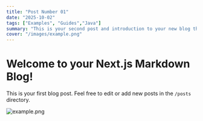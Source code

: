 ```yaml
---
title: "Post Number 01"
date: "2025-10-02"
tags: ["Examples", "Guides","Java"]
summary: "This is your second post and introduction to your new blog theme."
cover: "/images/example.png"
---
```

# Welcome to your Next.js Markdown Blog!

This is your first blog post. Feel free to edit or add new posts in the `/posts` directory.

![example.png](/images/example.png)
